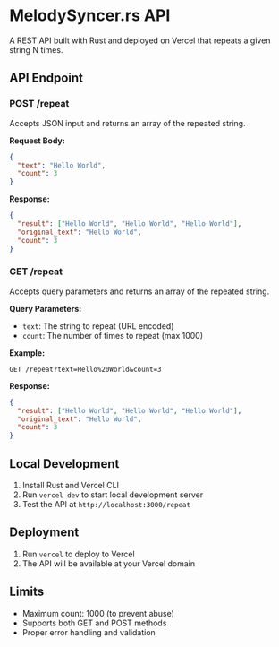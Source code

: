 # MelodySyncer.rs API

A REST API built with Rust and deployed on Vercel that repeats a given string N times.

## API Endpoint

### POST /repeat

Accepts JSON input and returns an array of the repeated string.

**Request Body:**
```json
{
  "text": "Hello World",
  "count": 3
}
```

**Response:**
```json
{
  "result": ["Hello World", "Hello World", "Hello World"],
  "original_text": "Hello World",
  "count": 3
}
```

### GET /repeat

Accepts query parameters and returns an array of the repeated string.

**Query Parameters:**
- `text`: The string to repeat (URL encoded)
- `count`: The number of times to repeat (max 1000)

**Example:**
```
GET /repeat?text=Hello%20World&count=3
```

**Response:**
```json
{
  "result": ["Hello World", "Hello World", "Hello World"],
  "original_text": "Hello World",
  "count": 3
}
```

## Local Development

1. Install Rust and Vercel CLI
2. Run `vercel dev` to start local development server
3. Test the API at `http://localhost:3000/repeat`

## Deployment

1. Run `vercel` to deploy to Vercel
2. The API will be available at your Vercel domain

## Limits

- Maximum count: 1000 (to prevent abuse)
- Supports both GET and POST methods
- Proper error handling and validation 